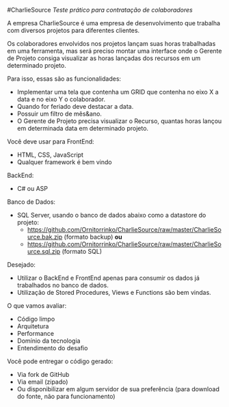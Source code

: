 #CharlieSource
*Teste prático para contratação de colaboradores*  


A empresa CharlieSource é uma empresa de desenvolvimento que trabalha com diversos projetos para diferentes clientes.  

Os colaboradores envolvidos nos projetos lançam suas horas trabalhadas em uma ferramenta, mas será preciso montar uma interface onde o Gerente de Projeto consiga visualizar as horas lançadas dos recursos em um determinado projeto.  

Para isso, essas são as funcionalidades:
- Implementar uma tela que contenha um GRID que contenha no eixo X a data e no eixo Y o colaborador.
- Quando for feriado deve destacar a data.
- Possuir um filtro de mês&ano.
- O Gerente de Projeto precisa visualizar o Recurso, quantas horas lançou em determinada data em determinado projeto.

Você deve usar para FrontEnd:
- HTML, CSS, JavaScript
- Qualquer framework é bem vindo

BackEnd:
- C# ou ASP

Banco de Dados:
- SQL Server, usando o banco de dados abaixo como a datastore do projeto: 
  - https://github.com/Ornitorrinko/CharlieSource/raw/master/CharlieSource.bak.zip (formato backup) **ou**
  - https://github.com/Ornitorrinko/CharlieSource/raw/master/CharlieSource.sql.zip (formato SQL)

Desejado:
- Utilizar o BackEnd e FrontEnd apenas para consumir os dados já trabalhados no banco de dados.
- Utilização de Stored Procedures, Views e Functions são bem vindas.

O que vamos avaliar:
- Código limpo
- Arquitetura
- Performance
- Domínio da tecnologia
- Entendimento do desafio

Você pode entregar o código gerado:
- Via fork de GitHub
- Via email (zipado)
- Ou disponibilizar em algum servidor de sua preferência (para download do fonte, não para funcionamento)
